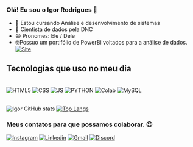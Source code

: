 ### Olá! Eu sou o Igor Rodrigues 👋

- 🔭 Estou cursando Análise e desenvolvimento de sistemas
- 🌱 Cientista de dados pela DNC
- 😄 Pronomes: Ele / Dele
- 🤓Possuo um portifólio de PowerBi voltados para a análise de dados. [![Site](https://img.shields.io/badge/website-000000?style=for-the-badge&logo=About.me&logoColor=white)](https://sites.google.com/view/portiflioigor-powerbi?usp=sharing)

## Tecnologias que uso no meu dia
<div style="display: inline_block"><br/>
    <img align="center" alt="HTML5" src="https://img.shields.io/badge/HTML5-E34F26?style=for-the-badge&logo=html5&logoColor=white">
    <img align="center" alt="CSS" src="https://img.shields.io/badge/CSS3-1572B6?style=for-the-badge&logo=css3&logoColor=white">
    <img align="center" alt="JS" src="https://img.shields.io/badge/JavaScript-F7DF1E?style=for-the-badge&logo=javascript&logoColor=black">
    <img align="center" alt="PYTHON" src="https://img.shields.io/badge/Python-3776AB?style=for-the-badge&logo=python&logoColor=white"> 
    <img align="center" alt="Colab" src="https://img.shields.io/badge/Colab-F9AB00?style=for-the-badge&logo=googlecolab&color=525252">
    <img align="center" alt="MySQL" src="https://img.shields.io/badge/MySQL-00000F?style=for-the-badge&logo=mysql&logoColor=white">
</div><br/>

![Igor GitHub stats](https://github-readme-stats.vercel.app/api?username=Igorodriguesb&show_icons=true&theme=radical)
[![Top Langs](https://github-readme-stats.vercel.app/api/top-langs/?username=igorodriguesb&layout=compact)](https://github.com/anuraghazra/github-readme-stats)
 
### Meus contatos para que possamos colaborar. 😉

[![Instagram](https://img.shields.io/badge/Instagram-E4405F?style=for-the-badge&logo=instagram&logoColor=white)](https://www.instagram.com/igorodriguesb/?next=%2F)
[![Linkedin](https://img.shields.io/badge/LinkedIn-0077B5?style=for-the-badge&logo=linkedin&logoColor=white)](https://www.linkedin.com/in/igor-rodrigues-35743bba)
[![Gmail](https://img.shields.io/badge/Gmail-D14836?style=for-the-badge&logo=gmail&logoColor=white)](mailto:igor.baptista71@gmail.com)
[![Discord](https://img.shields.io/badge/Discord-7289DA?style=for-the-badge&logo=discord&logoColor=white)]()

<!-- <div>

  ![Snake animation](https://github.com/danielbped/danielbped/blob/output/github-contribution-grid-snake.svg)
  
</div> -->
